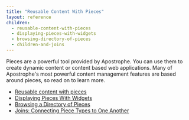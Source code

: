 ```yaml
---
title: "Reusable Content With Pieces"
layout: reference
children:
  - reusable-content-with-pieces
  - displaying-pieces-with-widgets
  - browsing-directory-of-pieces
  - children-and-joins
---
```


Pieces are a powerful tool provided by Apostrophe. You can use them to create dynamic content or content based web applications. Many of Apostrophe's most powerful content management features are based around pieces, so read on to learn more.

* [Reusable content with pieces](tutorials/core-concepts/03-reusable-content-pieces/reusable-content-with-pieces.md)
* [Displaying Pieces With Widgets](tutorials/core-concepts/03-reusable-content-pieces/displaying-pieces-with-widgets.md)
* [Browsing a Directory of Pieces](tutorials/core-concepts/03-reusable-content-pieces/browsing-directory-of-pieces.md)
* [Joins: Connecting Piece Types to One Another](tutorials/core-concepts/03-reusable-content-pieces/children-and-joins.md)